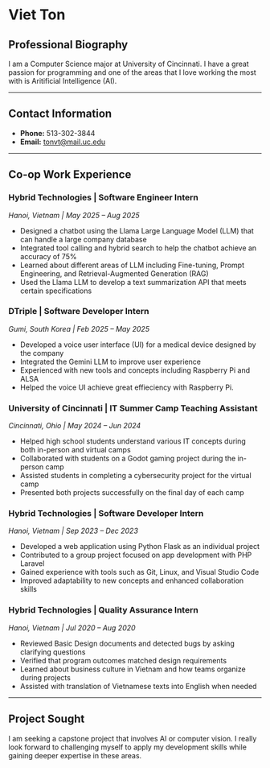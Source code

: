 # Viet Ton

## Professional Biography

I am a Computer Science major at University of Cincinnati. I have a great passion for programming and one of the areas that I love working the most with is Aritificial Intelligence (AI).

---

## Contact Information
- **Phone:** 513-302-3844  
- **Email:** tonvt@mail.uc.edu  

---

## Co-op Work Experience

### Hybrid Technologies | Software Engineer Intern  
*Hanoi, Vietnam | May 2025 – Aug 2025*  
- Designed a chatbot using the Llama Large Language Model (LLM) that can handle a large company database
- Integrated tool calling and hybrid search to help the chatbot achieve an accuracy of 75%
- Learned about different areas of LLM including Fine-tuning, Prompt Engineering, and Retrieval-Augmented Generation (RAG)
- Used the Llama LLM to develop a text summarization API that meets certain specifications

### DTriple | Software Developer Intern  
*Gumi, South Korea | Feb 2025 – May 2025*  
- Developed a voice user interface (UI) for a medical device designed by the company  
- Integrated the Gemini LLM to improve user experience  
- Experienced with new tools and concepts including Raspberry Pi and ALSA
- Helped the voice UI achieve great effieciency with Raspberry Pi.  

### University of Cincinnati | IT Summer Camp Teaching Assistant  
*Cincinnati, Ohio | May 2024 – Jun 2024*  
- Helped high school students understand various IT concepts during both in-person and virtual camps  
- Collaborated with students on a Godot gaming project during the in-person camp  
- Assisted students in completing a cybersecurity project for the virtual camp  
- Presented both projects successfully on the final day of each camp  

### Hybrid Technologies | Software Developer Intern  
*Hanoi, Vietnam | Sep 2023 – Dec 2023*  
- Developed a web application using Python Flask as an individual project  
- Contributed to a group project focused on app development with PHP Laravel
- Gained experience with tools such as Git, Linux, and Visual Studio Code  
- Improved adaptability to new concepts and enhanced collaboration skills  

### Hybrid Technologies | Quality Assurance Intern  
*Hanoi, Vietnam | Jul 2020 – Aug 2020*  
- Reviewed Basic Design documents and detected bugs by asking clarifying questions  
- Verified that program outcomes matched design requirements  
- Learned about business culture in Vietnam and how teams organize during projects  
- Assisted with translation of Vietnamese texts into English when needed  

---

## Project Sought

I am seeking a capstone project that involves AI or computer vision. I really look forward to challenging myself to apply my development skills while gaining deeper expertise in these areas.
